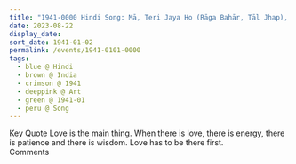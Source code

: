 ```yaml
---
title: "1941-0000 Hindi Song: Mā, Teri Jaya Ho (Rāga Bahār, Tāl Jhap), India"
date: 2023-08-22
display_date: 
sort_date: 1941-01-02
permalink: /events/1941-0101-0000
tags:
  - blue @ Hindi
  - brown @ India
  - crimson @ 1941
  - deeppink @ Art
  - green @ 1941-01
  - peru @ Song
---
```


<wave-list>
  <list-title color="green" width="75">Key Quote</list-title>
  <list-item color="BlanchedAlmond"  width="200">Love is the main thing. When there is love, there is energy, there is patience and there is wisdom. Love has to be there first.</list-item>
  <list-item color="Lavender"></list-item>
  <list-item color="BlanchedAlmond"></list-item>
</wave-list>

<br>

<wave-list>
  <list-title color="green" width="75">Comments</list-title>
  <list-item color="BlanchedAlmond"  width="200"></list-item>
  <list-item color="Lavender"></list-item>
  <list-item color="BlanchedAlmond"></list-item>
</wave-list>